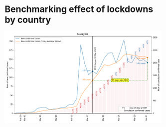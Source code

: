 # Benchmarking effect of lockdowns by country
<img src="https://github.com/khairulomar/Covid-19/blob/master/img/lockdown_Malaysia.png?raw=true">
